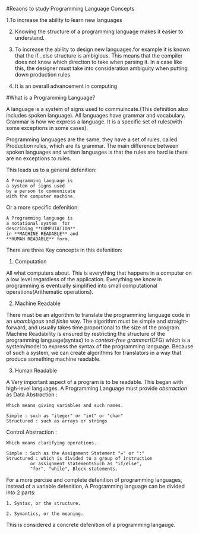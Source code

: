 #Reaons to study Programming Language Concepts

1.To increase the ability to learn new languages

2. Knowing the structure of a programming language makes it easier to understand.

3. To increase the ability to design new languages.for example it is known that
the if...else structure is ambigious. This means that the compiler does not 
know which direction to take when parsing it. In a case like this, the designer
must take into consideration ambiguity when putting down production rules

4. It is an overall advancement in computing 

#What is a Programming Language?

A language is a system of signs used to commuincate.(This definition also 
includes spoken language). All languages have grammar and vocabulary. Grammar
is how we express a language. It is a specific set of rules(with some 
exceptions in some cases). 

Programming languages are the same, they have a set of rules, called Production
rules, which are its grammar. The main difference between spoken languages
and written languages is that the rules are hard ie there are no exceptions
to rules.

This leads us to a general defenition:

	A Programming language is 
	a system of signs used 
	by a person to communicate
	with the computer machine.  

Or a more specific defenition:

	A Programming language is
	a notational system  for 
	describing **COMPUTATION**
	in **MACHINE READABLE** and
	**HUMAN READABLE** form.

There are three Key concepts in this defenition:

1. Computation 

All what computers about. This is everything that happens
in a computer on a low level regardless of the application. Everything we 
know in programming is eventually simplified into small computational 
operations(Arithematic operations).

2. Machine Readable 

There must be an algorithm to translate the programming 
language code in an *unambigous* and *finite* way. The algorithm must be 
simple and straight-forward, and usually  takes time proportional to the size
of the program. Machine Readability is ensured by restricting the structure of
the programming language(syntax) to a *context-free grammar*(CFG) which is a 
system/model to express the syntax of the programming language. Because of such
a system, we can create algorithms for translators in a way that produce 
something machine readable.    

3. Human Readable

A Very important aspect of a program is to be readable. This
began with high-level languages. A Programming Language must provide
*abstraction* as 
Data Abstraction :
		
	Which means giving variables and such names.
	
	Simple : such as "iteger" or "int" or "char" 
	Structured : such as arrays or strings
   		
Control Abstraction :

	Which means clarifying operations.
		
	Simple : Such as the Assignment Statement "=" or ":"
	Structured : which is divided to a group of instruction
		     or assignment statementsSuch as "if/else",
   		     "for", "while", Block statements. 

For a  more percise and complete defenition of programming languages, instead of a
variable defenition, A Programming language can be divided into 2 parts:

	1. Syntax, or the structure.

	2. Symantics, or the meaning. 

This is considered a concrete defenition of a programming langauge.
